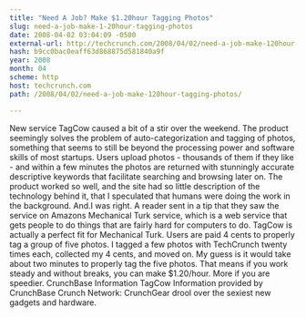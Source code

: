 ```yaml
---
title: "Need A Job? Make $1.20hour Tagging Photos"
slug: need-a-job-make-1-20hour-tagging-photos
date: 2008-04-02 03:04:09 -0500
external-url: http://techcrunch.com/2008/04/02/need-a-job-make-120hour-tagging-photos/
hash: b9cc0bac0eaff63d868875d581840a9f
year: 2008
month: 04
scheme: http
host: techcrunch.com
path: /2008/04/02/need-a-job-make-120hour-tagging-photos/

---
```


New service TagCow caused a bit of a stir over the weekend. The product seemingly solves the problem of auto-categorization and tagging of photos, something that seems to still be beyond the processing power and software skills of most startups.  Users upload photos - thousands of them if they like - and within a few minutes the photos are returned with stunningly accurate descriptive keywords that facilitate searching and browsing later on. The product worked so well, and the site had so little description of the technology behind it, that I speculated that humans were doing the work in the background.  And.I was right. A reader sent in a tip that they saw the service on Amazons Mechanical Turk service, which is a web service that gets people to do things that are fairly hard for computers to do. TagCow is actually a perfect fit for Mechanical Turk.  Users are paid 4 cents to properly tag a group of five photos. I tagged a few photos with TechCrunch twenty times each, collected my 4 cents, and moved on. My guess is it would take about two minutes to properly tag the five photos. That means if you work steady and without breaks, you can make $1.20/hour. More if you are speedier.        CrunchBase Information   TagCow  Information provided by CrunchBase   Crunch Network:  CrunchGear drool over the sexiest new gadgets and hardware.
